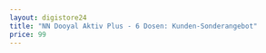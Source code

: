 ```yaml
---
layout: digistore24
title: "NN Dooyal Aktiv Plus - 6 Dosen: Kunden-Sonderangebot"
price: 99
---
```

